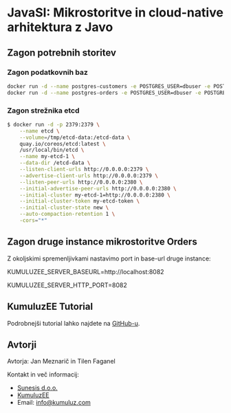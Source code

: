 # JavaSI: Mikrostoritve in cloud-native arhitektura z Javo

## Zagon potrebnih storitev

### Zagon podatkovnih baz

```bash
docker run -d --name postgres-customers -e POSTGRES_USER=dbuser -e POSTGRES_PASSWORD=postgres -e POSTGRES_DB=customer -p 5432:5432 postgres:latest
docker run -d --name postgres-orders -e POSTGRES_USER=dbuser -e POSTGRES_PASSWORD=postgres -e POSTGRES_DB=order -p 5433:5432 postgres:latest
```

### Zagon strežnika etcd

```bash
$ docker run -d -p 2379:2379 \
    --name etcd \
    --volume=/tmp/etcd-data:/etcd-data \
    quay.io/coreos/etcd:latest \
    /usr/local/bin/etcd \
    --name my-etcd-1 \
    --data-dir /etcd-data \
    --listen-client-urls http://0.0.0.0:2379 \
    --advertise-client-urls http://0.0.0.0:2379 \
    --listen-peer-urls http://0.0.0.0:2380 \
    --initial-advertise-peer-urls http://0.0.0.0:2380 \
    --initial-cluster my-etcd-1=http://0.0.0.0:2380 \
    --initial-cluster-token my-etcd-token \
    --initial-cluster-state new \
    --auto-compaction-retention 1 \
    -cors="*"
``` 

## Zagon druge instance mikrostoritve Orders

Z okoljskimi spremenljivkami nastavimo port in base-url druge instance:

KUMULUZEE_SERVER_BASEURL=http://localhost:8082

KUMULUZEE_SERVER_HTTP_PORT=8082

## KumuluzEE Tutorial

Podrobnejši tutorial lahko najdete na [GitHub-u](https://github.com/kumuluz/kumuluzee-samples/tree/master/tutorial-microservice-config-discovery-faulttolerance-logs-metrics-security).

## Avtorji

Avtorja: Jan Meznarič in Tilen Faganel

Kontakt in več informacij: 
- [Sunesis d.o.o.](https://sunesis.si/)
- [KumuluzEE](https://ee.kumuluz.com/)
- Email: [info@kumuluz.com](mailto:info@kumuluz.com)

 
